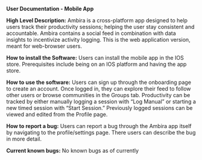 **User Documentation - Mobile App**


**High Level Description:**
Ambira is a cross-platform app designed to help users track their productivity sessions; helping the user stay consistent and accountable. Ambira contains a social feed in combination with data insights to incentivize activity logging. This is the web application version, meant for web-browser users.

**How to install the Software:**
Users can install the mobile app in the IOS store. Prerequisites include being on an IOS platform and having the app store.

**How to use the software:**
Users can sign up through the onboarding page to create an account. Once logged in, they can explore their feed to follow other users or browse communities in the Groups tab. Productivity can be tracked by either manually logging a session with “Log Manual” or starting a new timed session with “Start Session.” Previously logged sessions can be viewed and edited from the Profile page.

**How to report a bug:**
Users can report a bug through the Ambira app itself by navigating to the profile/settings page.
There users can describe the bug in more detail.

**Current known bugs:**
No known bugs as of currently
